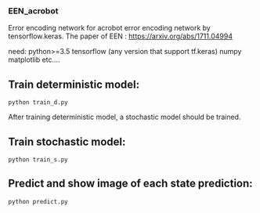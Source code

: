 ### EEN_acrobot


Error encoding network for acrobot
error encoding network by tensorflow.keras. 
The paper of EEN : https://arxiv.org/abs/1711.04994

need:
python>=3.5
tensorflow (any version that support tf.keras)
numpy
matplotlib
etc....

## Train deterministic model:
```
python train_d.py
```
    
    
After training deterministic model, a stochastic model should be trained.
    
## Train stochastic model:
```
python train_s.py
```
    
    
## Predict and show image of each state prediction:
```
python predict.py
```
